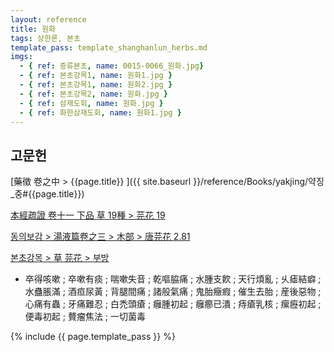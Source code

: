 ```yaml
---
layout: reference
title: 원화
tags: 상한론, 본초
template_pass: template_shanghanlun_herbs.md
imgs:
  - { ref: 증류본초, name: 0015-0066_원화.jpg}
  - { ref: 본초강목1, name: 원화1.jpg }
  - { ref: 본초강목1, name: 원화2.jpg }
  - { ref: 본초강목2, name: 원화.jpg }
  - { ref: 삼재도회, name: 원화.jpg }
  - { ref: 화한삼재도회, name: 원화1.jpg }
---
```



## 고문헌

[藥徵 卷之中 > {{page.title}} ]({{ site.baseurl }}/reference/Books/yakjing/약징_중#{{page.title}})

[本經疏證 卷十一 下品 草 19種 > 芫花 19](https://mediclassics.kr/books/154/volume/11/#content_111)

[동의보감 > 湯液篇卷之三 > 木部 >  唐芫花 2.81](https://mediclassics.kr/books/8/volume/22/#content_1232)

[본초강목 > 草	芫花 > 부방]()

* 卒得咳嗽 ; 卒嗽有痰 ; 喘嗽失音 ; 乾嘔脇痛 ; 水腫支飮 ; 天行煩亂 ; 乆瘧結癖 ; 水蠱脹滿 ; 酒疸尿黃 ; 背腿間痛 ; 諸般氣痛 ; 鬼胎癥瘕 ; 催生去胎 ; 産後惡物 ; 心痛有蟲 ; 牙痛難忍 ; 白禿頭瘡 ; 癰腫初起 ; 癰癤已潰 ; 痔瘡乳核 ; 瘰癧初起 ; 便毒初起 ; 贅瘤焦法 ; 一切菌毒


{% include {{ page.template_pass }} %}
